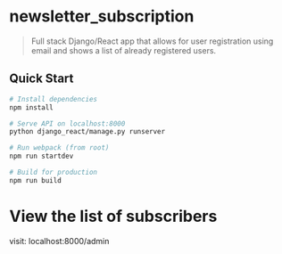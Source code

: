 # newsletter_subscription

> Full stack Django/React app that allows for user registration using email and shows a list of already registered users.

## Quick Start

```bash
# Install dependencies
npm install

# Serve API on localhost:8000
python django_react/manage.py runserver

# Run webpack (from root)
npm run startdev

# Build for production
npm run build
```

# View the list of subscribers
visit: localhost:8000/admin
